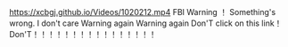 https://xcbgj.github.io/Videos/1020212.mp4
              FBI Warning ！
      Something's wrong. I don't care
      Warning again Warning again
      Don'T click on this link！
      Don'T！！！！！！！！！！！！！！！！ 
